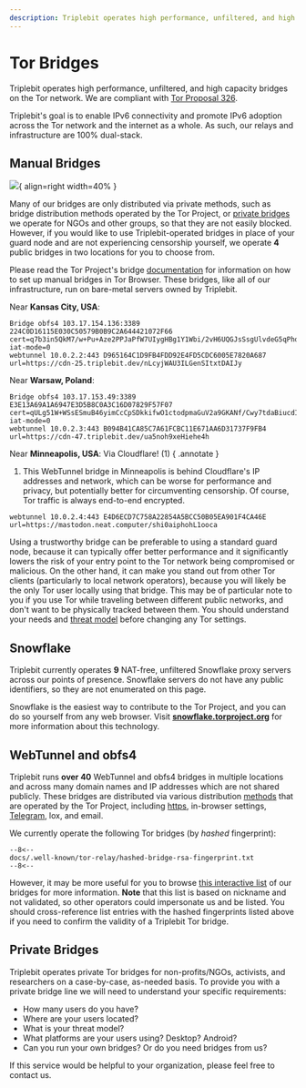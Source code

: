 ```yaml
---
description: Triplebit operates high performance, unfiltered, and high capacity bridges on the Tor network.
---
```


# Tor Bridges

Triplebit operates high performance, unfiltered, and high capacity bridges on the Tor network. We are compliant with [Tor Proposal 326](https://spec.torproject.org/proposals/326-tor-relay-well-known-uri-rfc8615.html).

Triplebit's goal is to enable IPv6 connectivity and promote IPv6 adoption across the Tor network and the internet as a whole. As such, our relays and infrastructure are 100% dual-stack.

## Manual Bridges

![](public/public-bridges.png){ align=right width=40% }

Many of our bridges are only distributed via private methods, such as bridge distribution methods operated by the Tor Project, or [private bridges](#private-bridges) we operate for NGOs and other groups, so that they are not easily blocked. However, if you would like to use Triplebit-operated bridges in place of your guard node and are not experiencing censorship yourself, we operate **4** public bridges in two locations for you to choose from.

Please read the Tor Project's bridge [documentation](https://tb-manual.torproject.org/bridges/) for information on how to set up manual bridges in Tor Browser. These bridges, like all of our infrastructure, run on bare-metal servers owned by Triplebit.

Near **Kansas City, USA**:

```
Bridge obfs4 103.17.154.136:3389 224C0D16115E030C50579B0B9C2A644421072F66 cert=q7b3in5QkM7/w+Pu+Aze2PPJaPfW7UIygHBg1Y1Wbi/2vH6UQGJsSsgUlvdeG5qPhdC2Og iat-mode=0
webtunnel 10.0.2.2:443 D965164C1D9FB4FDD92E4FD5CDC6005E7820A687 url=https://cdn-25.triplebit.dev/nLcyjWAU3ILGenSItxtDAIJy
```

Near **Warsaw, Poland**:

```
Bridge obfs4 103.17.153.49:3389 E3E13A69A1A6947E3D5B8C0A3C16D07829F57F07 cert=qULg51W+WSsESmuB46yimCcCpSDkkifwO1ctodpmaGuV2a9GKANf/Cwy7tdaBiucdIRCWA iat-mode=0
webtunnel 10.0.2.3:443 B094B41CA85C7A61FCBC11E671AA6D31737F9FB4 url=https://cdn-47.triplebit.dev/ua5noh9xeHiehe4h
```

Near **Minneapolis, USA**: Via Cloudflare! (1)
{ .annotate }

1. This WebTunnel bridge in Minneapolis is behind Cloudflare's IP addresses and network, which can be worse for performance and privacy, but potentially better for circumventing censorship. Of course, Tor traffic is always end-to-end encrypted.

```
webtunnel 10.0.2.4:443 E4D6ECD7C758A22854A5BCC50B05EA901F4CA46E url=https://mastodon.neat.computer/shi0aiphohL1ooca
```

Using a trustworthy bridge can be preferable to using a standard guard node, because it can typically offer better performance and it significantly lowers the risk of your entry point to the Tor network being compromised or malicious. On the other hand, it can make you stand out from other Tor clients (particularly to local network operators), because you will likely be the only Tor user locally using that bridge. This may be of particular note to you if you use Tor while traveling between different public networks, and don't want to be physically tracked between them. You should understand your needs and [threat model](https://www.privacyguides.org/en/basics/threat-modeling/) before changing any Tor settings.

## Snowflake

Triplebit currently operates **9** NAT-free, unfiltered Snowflake proxy servers across our points of presence. Snowflake servers do not have any public identifiers, so they are not enumerated on this page.

Snowflake is the easiest way to contribute to the Tor Project, and you can do so yourself from any web browser. Visit [**snowflake.torproject.org**](https://snowflake.torproject.org/) for more information about this technology.

## WebTunnel and obfs4

Triplebit runs **over 40** WebTunnel and obfs4 bridges in multiple locations and across many domain names and IP addresses which are not shared publicly. These bridges are distributed via various distribution [methods](https://gitlab.torproject.org/tpo/anti-censorship/rdsys/-/blob/main/doc/distributors.md) that are operated by the Tor Project, including [https](https://bridges.torproject.org/), in-browser settings, [Telegram](https://t.me/GetBridgesBot), lox, and email.

We currently operate the following Tor bridges (by *hashed* fingerprint):

```
--8<--
docs/.well-known/tor-relay/hashed-bridge-rsa-fingerprint.txt
--8<--
```

However, it may be more useful for you to browse [this interactive list](https://metrics.torproject.org/rs.html#search/Triplebit%20type:bridge%20) of our bridges for more information. **Note** that this list is based on nickname and not validated, so other operators could impersonate us and be listed. You should cross-reference list entries with the hashed fingerprints listed above if you need to confirm the validity of a Triplebit Tor bridge.

## Private Bridges

Triplebit operates private Tor bridges for non-profits/NGOs, activists, and researchers on a case-by-case, as-needed basis. To provide you with a private bridge line we will need to understand your specific requirements:

- How many users do you have?
- Where are your users located?
- What is your threat model?
- What platforms are your users using? Desktop? Android?
- Can you run your own bridges? Or do you need bridges from us?

If this service would be helpful to your organization, please feel free to contact us.
